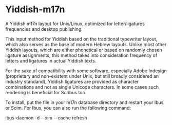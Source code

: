 # Yiddish-m17n
A Yiddish m17n layout for Unix/Linux, optimized for letter/ligatures frequencies and desktop publishing.

This input method for Yiddish based on the traditional typewriter layout, which also serves as the base of modern Hebrew layouts. Unlike most other Yiddish layouts, which are either phonetical or based on randomly chosen ligature assignments, this method takes into consideration frequency of letters and ligatures in actual Yiddish texts. 

For the sake of compatibility with some software, especially Adobe Indesign (proprietary and non-existent under Unix, but still broadly considered an industry standand), Yiddish ligatures are provided as character combinations and not as single Unicode characters. In some cases such rendering is beneficial for Scribus too.

To install, put the file in your m17n database directory and restart your Ibus or Scim. For Ibus, you can also run the following command:

ibus-daemon -d --xim --cache refresh

